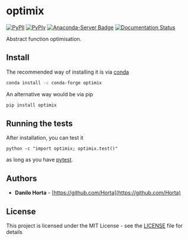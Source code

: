 # optimix

[![PyPIl](https://img.shields.io/pypi/l/optimix.svg?style=flat-square)](https://pypi.python.org/pypi/optimix/)
[![PyPIv](https://img.shields.io/pypi/v/optimix.svg?style=flat-square)](https://pypi.python.org/pypi/optimix/)
[![Anaconda-Server Badge](https://anaconda.org/conda-forge/optimix/badges/version.svg)](https://anaconda.org/conda-forge/optimix)
[![Documentation Status](https://readthedocs.org/projects/optimix/badge/?style=flat-square&version=latest)](https://optimix.readthedocs.io/en/latest/)

Abstract function optimisation.

## Install

The recommended way of installing it is via
[conda](http://conda.pydata.org/docs/index.html)
```bash
conda install -c conda-forge optimix
```

An alternative way would be via pip
```bash
pip install optimix
```

## Running the tests

After installation, you can test it
```
python -c "import optimix; optimix.test()"
```
as long as you have [pytest](http://docs.pytest.org/en/latest/).

## Authors

* **Danilo Horta** - [https://github.com/Horta](https://github.com/Horta)

## License

This project is licensed under the MIT License - see the
[LICENSE](LICENSE) file for details
